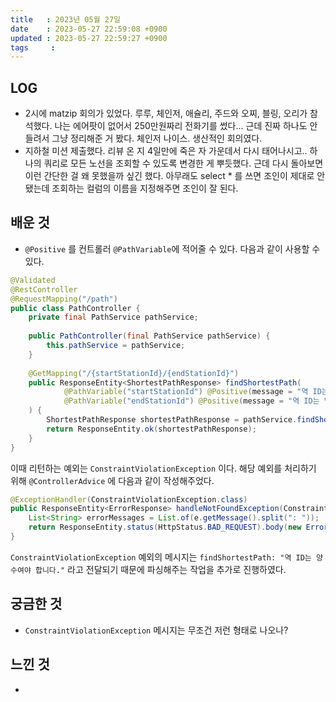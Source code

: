 ```yaml
---
title   : 2023년 05월 27일
date    : 2023-05-27 22:59:08 +0900
updated : 2023-05-27 22:59:27 +0900
tags     : 
---
```

## LOG
- 2시에 matzip 회의가 있었다. 루루, 체인저, 애슐리, 주드와 오찌, 블링, 오리가 참석했다. 나는 에어팟이 없어서 250만원짜리 전화기를 썼다... 근데 진짜 하나도 안 들려서 그냥 정리해준 거 봤다. 체인저 나이스. 생산적인 회의였다.
- 지하철 미션 제출했다. 리뷰 온 지 4일만에 죽은 자 가운데서 다시 태어나시고.. 하나의 쿼리로 모든 노선을 조회할 수 있도록 변경한 게 뿌듯했다. 근데 다시 돌아보면 이런 간단한 걸 왜 못했을까 싶긴 했다. 아무래도 select * 를 쓰면 조인이 제대로 안 됐는데 조회하는 컬럼의 이름을 지정해주면 조인이 잘 된다.

## 배운 것
- `@Positive` 를 컨트롤러 `@PathVariable`에 적어줄 수 있다. 다음과 같이 사용할 수 있다. 

```java
@Validated  
@RestController  
@RequestMapping("/path")  
public class PathController {  
    private final PathService pathService;  
  
    public PathController(final PathService pathService) {  
        this.pathService = pathService;  
    }  
  
    @GetMapping("/{startStationId}/{endStationId}")  
    public ResponseEntity<ShortestPathResponse> findShortestPath(  
            @PathVariable("startStationId") @Positive(message = "역 ID는 양수여야 합니다.") final Long startStationId,  
            @PathVariable("endStationId") @Positive(message = "역 ID는 양수여야 합니다.") final Long endStationId  
    ) {  
        ShortestPathResponse shortestPathResponse = pathService.findShortestPath(startStationId, endStationId);  
        return ResponseEntity.ok(shortestPathResponse);  
    }  
}
```

이때 리턴하는 예외는 `ConstraintViolationException` 이다. 해당 예외를 처리하기 위해 `@ControllerAdvice`  에 다음과 같이 작성해주었다. 

```java
@ExceptionHandler(ConstraintViolationException.class)  
public ResponseEntity<ErrorResponse> handleNotFoundException(ConstraintViolationException e) {  
    List<String> errorMessages = List.of(e.getMessage().split(": "));  
    return ResponseEntity.status(HttpStatus.BAD_REQUEST).body(new ErrorResponse(errorMessages.get(1)));  
}
```

`ConstraintViolationException` 예외의 메시지는  `findShortestPath: "역 ID는 양수여야 합니다."` 라고 전달되기 때문에 파싱해주는 작업을 추가로 진행하였다. 

## 궁금한 것
- `ConstraintViolationException` 메시지는 무조건 저런 형태로 나오나?

## 느낀 것
- 